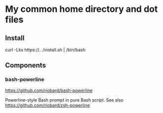 # My common home directory and dot files

## Install

curl -Lks https://.../install.sh | /bin/bash

## Components

### bash-powerline

https://github.com/riobard/bash-powerline

Powerline-style Bash prompt in pure Bash script. See also https://github.com/riobard/zsh-powerline
